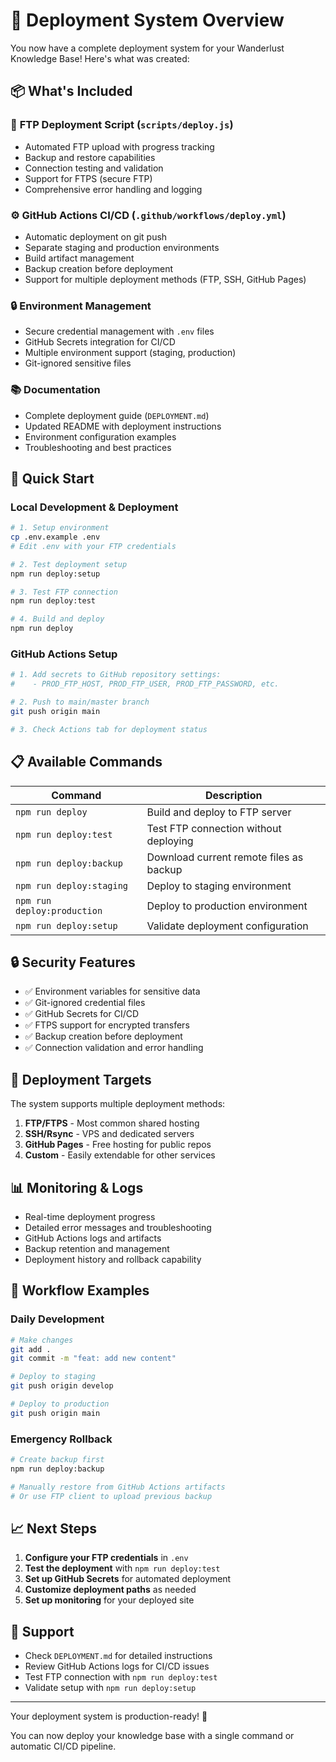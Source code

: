 # 🚀 Deployment System Overview

You now have a complete deployment system for your Wanderlust Knowledge Base! Here's what was created:

## 📦 What's Included

### 🔧 **FTP Deployment Script** (`scripts/deploy.js`)
- Automated FTP upload with progress tracking
- Backup and restore capabilities
- Connection testing and validation
- Support for FTPS (secure FTP)
- Comprehensive error handling and logging

### ⚙️ **GitHub Actions CI/CD** (`.github/workflows/deploy.yml`)
- Automatic deployment on git push
- Separate staging and production environments
- Build artifact management
- Backup creation before deployment
- Support for multiple deployment methods (FTP, SSH, GitHub Pages)

### 🔒 **Environment Management**
- Secure credential management with `.env` files
- GitHub Secrets integration for CI/CD
- Multiple environment support (staging, production)
- Git-ignored sensitive files

### 📚 **Documentation**
- Complete deployment guide (`DEPLOYMENT.md`)
- Updated README with deployment instructions
- Environment configuration examples
- Troubleshooting and best practices

## 🚀 **Quick Start**

### Local Development & Deployment

```bash
# 1. Setup environment
cp .env.example .env
# Edit .env with your FTP credentials

# 2. Test deployment setup
npm run deploy:setup

# 3. Test FTP connection
npm run deploy:test

# 4. Build and deploy
npm run deploy
```

### GitHub Actions Setup

```bash
# 1. Add secrets to GitHub repository settings:
#    - PROD_FTP_HOST, PROD_FTP_USER, PROD_FTP_PASSWORD, etc.

# 2. Push to main/master branch
git push origin main

# 3. Check Actions tab for deployment status
```

## 📋 **Available Commands**

| Command | Description |
|---------|-------------|
| `npm run deploy` | Build and deploy to FTP server |
| `npm run deploy:test` | Test FTP connection without deploying |
| `npm run deploy:backup` | Download current remote files as backup |
| `npm run deploy:staging` | Deploy to staging environment |
| `npm run deploy:production` | Deploy to production environment |
| `npm run deploy:setup` | Validate deployment configuration |

## 🔒 **Security Features**

- ✅ Environment variables for sensitive data
- ✅ Git-ignored credential files
- ✅ GitHub Secrets for CI/CD
- ✅ FTPS support for encrypted transfers
- ✅ Backup creation before deployment
- ✅ Connection validation and error handling

## 🎯 **Deployment Targets**

The system supports multiple deployment methods:

1. **FTP/FTPS** - Most common shared hosting
2. **SSH/Rsync** - VPS and dedicated servers
3. **GitHub Pages** - Free hosting for public repos
4. **Custom** - Easily extendable for other services

## 📊 **Monitoring & Logs**

- Real-time deployment progress
- Detailed error messages and troubleshooting
- GitHub Actions logs and artifacts
- Backup retention and management
- Deployment history and rollback capability

## 🔄 **Workflow Examples**

### Daily Development
```bash
# Make changes
git add .
git commit -m "feat: add new content"

# Deploy to staging
git push origin develop

# Deploy to production
git push origin main
```

### Emergency Rollback
```bash
# Create backup first
npm run deploy:backup

# Manually restore from GitHub Actions artifacts
# Or use FTP client to upload previous backup
```

## 📈 **Next Steps**

1. **Configure your FTP credentials** in `.env`
2. **Test the deployment** with `npm run deploy:test`
3. **Set up GitHub Secrets** for automated deployment
4. **Customize deployment paths** as needed
5. **Set up monitoring** for your deployed site

## 🛟 **Support**

- Check `DEPLOYMENT.md` for detailed instructions
- Review GitHub Actions logs for CI/CD issues
- Test FTP connection with `npm run deploy:test`
- Validate setup with `npm run deploy:setup`

---

Your deployment system is production-ready! 🎉

You can now deploy your knowledge base with a single command or automatic CI/CD pipeline.
